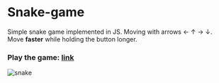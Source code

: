 # Snake-game

Simple snake game implemented in JS.
Moving with arrows ← ↑ → ↓.
<br>Move **faster** while holding the button longer.
### Play the game: [link](https://6644eed16dcb5d527a492dce--idyllic-lily-4a3200.netlify.app/)

![snake](https://github.com/ksljivo1/Snake-game/assets/56722161/3e132e02-0618-4dcc-80cc-8ad8526d15e3)
